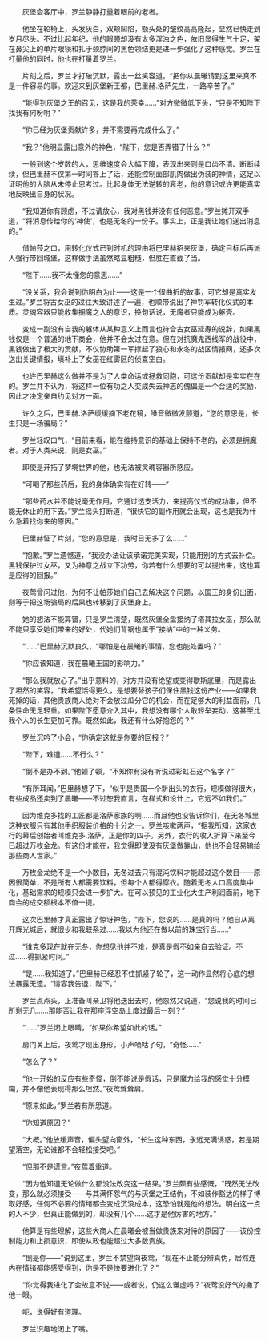 　　灰堡会客厅中，罗兰静静打量着眼前的老者。

　　他坐在轮椅上，头发灰白，双颊凹陷，额头处的皱纹高高隆起，显然已快走到岁月尽头。不过比起年纪，他的眼瞳却没有太多浑浊之色，依旧显得生气十足，架在鼻尖上的单片眼镜和扎于颈脖间的黑色领结更是进一步强化了这种感觉。罗兰在打量他的同时，他也在打量着罗兰。

　　片刻之后，罗兰才打破沉默，露出一丝笑容道，“把你从晨曦请到这里来真不是一件容易的事。欢迎来到灰堡新王都，巴里赫.洛萨先生，一路辛苦了。”

　　“能得到灰堡之王的召见，这是我的荣幸……”对方微微低下头，“只是不知陛下找我有何吩咐？”

　　“你已经为灰堡贡献许多，并不需要再完成什么了。”

　　“我？”他明显露出意外的神色，“陛下，您是否弄错了什么？”

　　一般到这个岁数的人，思维速度会大幅下降，表现出来则是口齿不清、断断续续，但巴里赫不仅第一时间答上了话，还能控制面部肌肉做出伪装的神情，这足以证明他的大脑从未停止思考过。比起身体无法逆转的衰老，他的意识或许更能真实地反映出自身的状况。

　　“我知道你有顾虑，不过请放心，我对黑钱并没有任何恶意。”罗兰摊开双手道，“将消息传给你的‘神使’，也是无冬的一份子。事实上，正是我让她们送出消息的。”

　　借帕莎之口，用转化仪式已到时机的理由将巴里赫招来灰堡，确定目标后再派人强行带回城堡，这样做手法虽然略显粗糙，但胜在直截了当。

　　“陛下……我不太懂您的意思……”

　　“没关系，我会说到你明白为止——这是一个很曲折的故事，可它却是真实发生过。”罗兰将古女巫的过往大致讲述了一遍，也顺带说出了神罚军转化仪式的本质。灵魂容器只能收集拥魔之人的意识，换句话说，无魔者只能成为躯壳。

　　变成一副没有自我的躯体从某种意义上而言也符合古女巫延寿的说辞，如果黑钱仅是一个普通的地下商会，他并不会太过在意。但在对抗魔鬼西线军的战役中，黑钱做出了极大的贡献，不仅协助第一军撑起了狼心和永冬的战区情报网，还多次送出关键情报，填补上了女巫在红雾区的侦查空白。

　　也许巴里赫这么做并不是为了人类命运或拯救同胞，可这份贡献却是实实在在的。罗兰并不认为，将这样一位有功之人变成失去神志的傀儡是一个合适的奖励，因此才决定亲自约见对方一面。

　　许久之后，巴里赫.洛萨缓缓摘下老花镜，嗓音微微发颤道，“您的意思是，长生只是一场骗局？”

　　罗兰轻叹口气，“目前来看，能在维持意识的基础上保持不老的，必须是拥魔者。对于人类来说，则是女巫。”

　　即使是开拓了梦境世界的他，也无法被灵魂容器所感应。

　　“可喝了那些药后，我的身体确实有在好转——”

　　“那些药水并不能说毫无作用，它通过透支活力，来提高仪式的成功率，但不能无休止的用下去。”罗兰摇头打断道，“很快它的副作用就会出现，这也是我为什么急着找你来的原因。”

　　巴里赫怔了片刻，“您的意思是，我时日无多了么……”

　　“抱歉。”罗兰遗憾道，“我没办法让该承诺完美实现，只能用别的方式去补偿。黑钱保护过女巫，又为神意之战立下功劳，你若有什么想要的可以提出来，这也算是应得的回报。”

　　夜莺曾问过他，为何不让帕莎她们自己去解决这个问题，以国王的身份出面，则等于把这场骗局的后果也转移到了灰堡身上。

　　她的想法不能算错，只是罗兰清楚，既然灰堡全盘接纳了塔其拉女巫，那么就不能只享受她们带来的好处，代她们背锅也属于“接纳”中的一种义务。

　　“……”巴里赫沉默良久，“哪怕是在晨曦的事情，您也能处置吗？”

　　“你应该知道，我在晨曦王国的影响力。”

　　“那么我就放心了。”出乎意料的，对方并没有绝望或变得歇斯底里，而是露出了坦然的笑容，“我希望活得更久，是想要替孩子们保住黑钱这份产业——如果我死掉的话，其他贵族商人绝对不会放过瓜分它的机会，而在足够大的利益面前，几条性命无足轻重。如果陛下愿意介入其中，我想没有哪个人敢轻举妄动，这甚至比我个人的长生更加可靠。既然如此，我还有什么好抱怨的？”

　　罗兰沉吟了小会，“你确定这就是你要的回报？”

　　“陛下，难道……不行么？”

　　“倒不是办不到。”他顿了顿，“不知你有没有听说过彩虹石这个名字？”

　　“有所耳闻，”巴里赫想了下，“似乎是贵国一个新出头的衣行，规模做得很大，有些成品还卖到了晨曦——不过恕我直言，在样式和设计上，它远不如我们。”

　　因为维克多找的工匠都是洛萨家族的啊……而且他也没告诉你们，在无冬城里这种衣服只有其他手织服装价格的十分之一。罗兰咳嗽两声，“据我所知，这家衣行的幕后创始者叫维克多.洛萨，正是你的四子。另外，衣行的收入折算下来至今已超过万枚金龙。有这份才能在，我觉得即使没有灰堡做靠山，他也不会轻易输给那些商人世家。”

　　万枚金龙绝不是一个小数目，无冬过去只有混沌饮料才能超过这个数目——原因很简单，不是所有人都需要饮料，但每个人都得穿衣。随着无冬人口高度集中化，基础需求的规模只会进一步扩大。在可以预见的工业化大生产利润面前，地下商会的成交额根本不值一提。

　　这次巴里赫才真正露出了惊讶神色，“陛下，您说的……是真的吗？他自从离开辉光城后，就很少和我联系过……我以为他还在做以前的珠宝行当……”

　　“维克多现在就在无冬，你想见他并不难，是真是假不如亲自去验证。不过……得抓紧时间。”

　　“是……我知道了。”巴里赫已经忍不住抓紧了轮子，这一动作显然将心底的想法暴露无遗。“请容我告退，陛下。”

　　罗兰点点头，正准备叫亲卫将他送出去时，他忽然又说道，“您说我的时间已所剩无几……那能否让我在那座浮空岛上度过最后一刻？”

　　“……”罗兰闭上眼睛，“如果你希望如此的话。”

　　房门关上后，夜莺才现出身形，小声嘀咕了句，“奇怪……”

　　“怎么了？”

　　“他一开始的反应有些奇怪，倒不能说是假话，只是魔力给我的感觉十分模糊，并不像他表现得那么坦然。”夜莺耸耸肩。

　　“原来如此，”罗兰若有所思道。

　　“你知道原因？”

　　“大概。”他放缓声音，偏头望向窗外，“长生这种东西，永远充满诱惑，若是期望落空，无论谁都不会轻松接受吧。”

　　“但那不是谎言。”夜莺着重道。

　　“因为他知道无论做什么都没法改变这一结果。”罗兰颇有些感慨，“既然无法改变，那么就必须接受——与其满怀怨气的与灰堡之王结仇，不如装作豁达的样子博取好感，任何不必要的情绪都会变成沉没成本，这恐怕就是他的想法。明白这一点的人不少，但真正能做到的，却没有几个……这才是他厉害的地方。”

　　他算是有些理解，这些大商人在晨曦会被当做贵族来对待的原因了——该份控制能力和止损意识，即使从政也能超过大多数贵族。

　　“倒是你——”说到这里，罗兰不禁望向夜莺，“现在不止能分辨真伪，居然连内在情绪都能感受得到，你是不是快要进化了？”

　　“你觉得我进化了会故意不说——或者说，仍这么谦虚吗？”夜莺没好气的撇了他一眼。

　　呃，说得好有道理。

　　罗兰识趣地闭上了嘴。
